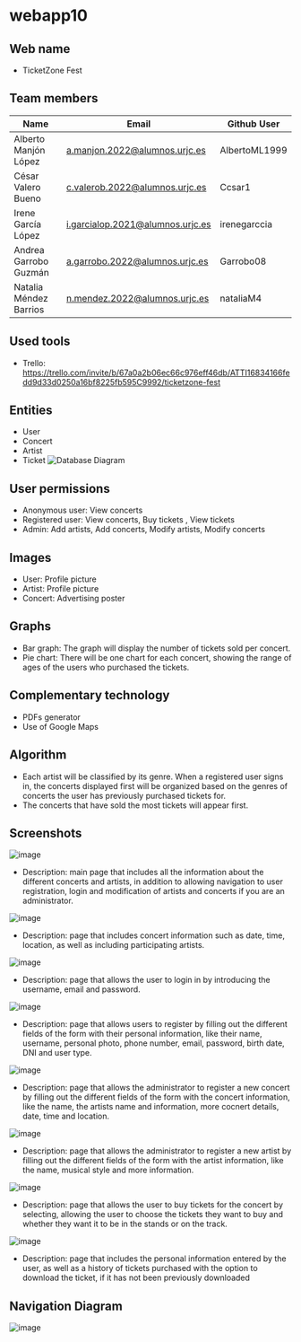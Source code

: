 # webapp10
## Web name
- TicketZone Fest
## Team members
|       Name           |              Email               |   Github User | 
|----------------------|----------------------------------|---------------|
|Alberto Manjón López  |	a.manjon.2022@alumnos.urjc.es   |	AlbertoML1999 |
|César Valero Bueno    |	c.valerob.2022@alumnos.urjc.es  |	Ccsar1        |
|Irene García López    |	i.garcialop.2021@alumnos.urjc.es|	irenegarccia  |
|Andrea Garrobo Guzmán |	a.garrobo.2022@alumnos.urjc.es  |	Garrobo08     |
|Natalia Méndez Barrios|	n.mendez.2022@alumnos.urjc.es	  | nataliaM4     |
## Used tools
- Trello: https://trello.com/invite/b/67a0a2b06ec66c976eff46db/ATTI16834166fedd9d33d0250a16bf8225fb595C9992/ticketzone-fest
## Entities
- User 
- Concert 
- Artist 
- Ticket
  ![Database Diagram](https://github.com/user-attachments/assets/c8531ed8-ceec-4814-afc1-2b46540b25e8)
## User permissions
- Anonymous user: View concerts
- Registered user: View concerts, Buy tickets , View tickets 
- Admin: Add artists, Add concerts, Modify artists, Modify concerts
## Images
- User: Profile picture
- Artist: Profile picture
- Concert: Advertising poster
## Graphs 
- Bar graph: The graph will display the number of tickets sold per concert.
- Pie chart: There will be one chart for each concert, showing the range of ages of the users who purchased the tickets.
## Complementary technology
- PDFs generator
- Use of Google Maps 
## Algorithm
- Each artist will be classified by its genre. When a registered user signs in, the concerts displayed first will be organized based on the genres of concerts the user has previously purchased tickets for.
- The concerts that have sold the most tickets will appear first.
## Screenshots
![image](https://github.com/user-attachments/assets/3f99cf42-2f98-4665-8a89-25f70da54d43)
- Description: main page that includes all the information about the different concerts and artists, in addition to allowing navigation to user registration, login and modification of artists and concerts if you are an administrator.

![image](https://github.com/user-attachments/assets/8a9086b1-ff2c-4de6-8178-e25775262a94)
- Description: page that includes concert information such as date, time, location, as well as including participating artists.

![image](https://github.com/user-attachments/assets/3fadd059-0d51-4dd3-b618-bacac6cdc064)
- Description: page that allows the user to login in by introducing the username, email and password.

![image](https://github.com/user-attachments/assets/e6772cd8-37e3-4c9e-9d35-346901a51b4f)
- Description: page that allows users to register by filling out the different fields of the form with their personal information, like their name, username, personal photo, phone number, email, password, birth date, DNI and user type.

![image](https://github.com/user-attachments/assets/2284f47d-88a3-45a6-b7f3-3c48f8774536)
- Description: page that allows the administrator to register a new concert by filling out the different fields of the form with the concert information, like the name, the artists name and information, more cocnert details, date, time and location.

![image](https://github.com/user-attachments/assets/548679eb-e6ea-4e8d-8620-6b34dee6c9df)
- Description: page that allows the administrator to register a new artist by filling out the different fields of the form with the artist information, like the name, musical style and more information.

![image](https://github.com/user-attachments/assets/7a8a4f9d-cac6-4640-ad37-63da8243ade6)
- Description: page that allows the user to buy tickets for the concert by selecting, allowing the user to choose the tickets they want to buy and whether they want it to be in the stands or on the track.

![image](https://github.com/user-attachments/assets/92c75232-5df6-41fb-9851-5323700d20b4)
- Description: page that includes the personal information entered by the user, as well as a history of tickets purchased with the option to download the ticket, if it has not been previously downloaded

## Navigation Diagram
![image](https://github.com/user-attachments/assets/96ed63d8-952c-4b30-b5f8-0baa50313456)


